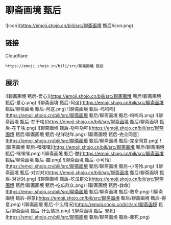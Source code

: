 # 聊斋画境 甄后
![icon](https://emoji.shojo.cn/bili/src/聊斋画境 甄后/icon.png)
## 链接
Cloudflare:
```
https://emoji.shojo.cn/bili/src/聊斋画境 甄后
```
## 展示
![聊斋画境 甄后-爱心](https://emoji.shojo.cn/bili/src/聊斋画境 甄后/聊斋画境 甄后-爱心.png)
![聊斋画境 甄后-阿这](https://emoji.shojo.cn/bili/src/聊斋画境 甄后/聊斋画境 甄后-阿这.png)
![聊斋画境 甄后-呜呜呜](https://emoji.shojo.cn/bili/src/聊斋画境 甄后/聊斋画境 甄后-呜呜呜.png)
![聊斋画境 甄后-在干啥](https://emoji.shojo.cn/bili/src/聊斋画境 甄后/聊斋画境 甄后-在干啥.png)
![聊斋画境 甄后-哒咩哒咩](https://emoji.shojo.cn/bili/src/聊斋画境 甄后/聊斋画境 甄后-哒咩哒咩.png)
![聊斋画境 甄后-完全同意](https://emoji.shojo.cn/bili/src/聊斋画境 甄后/聊斋画境 甄后-完全同意.png)
![聊斋画境 甄后-嘿嘿嘿](https://emoji.shojo.cn/bili/src/聊斋画境 甄后/聊斋画境 甄后-嘿嘿嘿.png)
![聊斋画境 甄后-酷](https://emoji.shojo.cn/bili/src/聊斋画境 甄后/聊斋画境 甄后-酷.png)
![聊斋画境 甄后-小可怜](https://emoji.shojo.cn/bili/src/聊斋画境 甄后/聊斋画境 甄后-小可怜.png)
![聊斋画境 甄后-对对对](https://emoji.shojo.cn/bili/src/聊斋画境 甄后/聊斋画境 甄后-对对对.png)
![聊斋画境 甄后-吃瓜群众](https://emoji.shojo.cn/bili/src/聊斋画境 甄后/聊斋画境 甄后-吃瓜群众.png)
![聊斋画境 甄后-救命](https://emoji.shojo.cn/bili/src/聊斋画境 甄后/聊斋画境 甄后-救命.png)
![聊斋画境 甄后-得意](https://emoji.shojo.cn/bili/src/聊斋画境 甄后/聊斋画境 甄后-得意.png)
![聊斋画境 甄后-什么情况](https://emoji.shojo.cn/bili/src/聊斋画境 甄后/聊斋画境 甄后-什么情况.png)
![聊斋画境 甄后-晕死](https://emoji.shojo.cn/bili/src/聊斋画境 甄后/聊斋画境 甄后-晕死.png)
